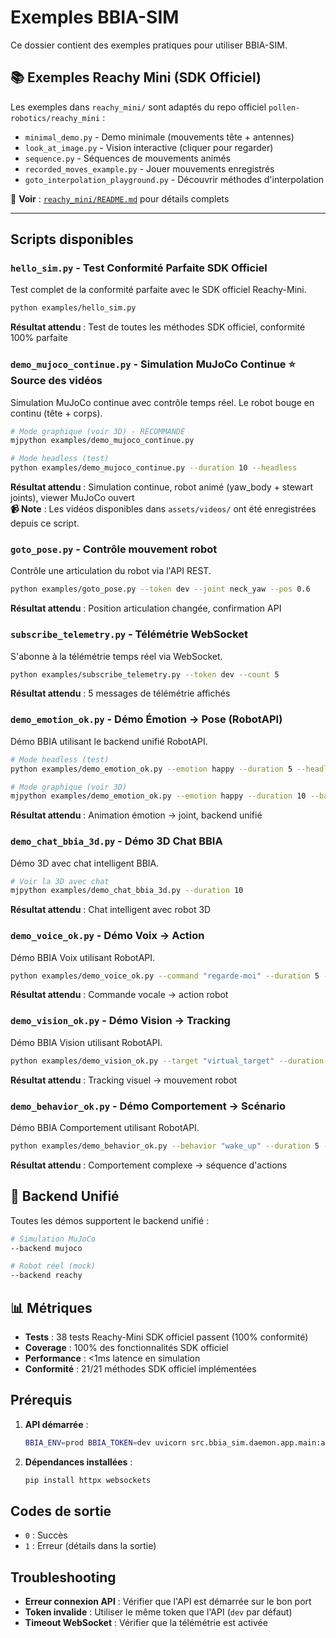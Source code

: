 # Exemples BBIA-SIM

Ce dossier contient des exemples pratiques pour utiliser BBIA-SIM.

## 📚 Exemples Reachy Mini (SDK Officiel)

Les exemples dans `reachy_mini/` sont adaptés du repo officiel `pollen-robotics/reachy_mini` :
- `minimal_demo.py` - Demo minimale (mouvements tête + antennes)
- `look_at_image.py` - Vision interactive (cliquer pour regarder)
- `sequence.py` - Séquences de mouvements animés
- `recorded_moves_example.py` - Jouer mouvements enregistrés
- `goto_interpolation_playground.py` - Découvrir méthodes d'interpolation

📖 **Voir** : [`reachy_mini/README.md`](reachy_mini/README.md) pour détails complets

---

## Scripts disponibles

### `hello_sim.py` - Test Conformité Parfaite SDK Officiel
Test complet de la conformité parfaite avec le SDK officiel Reachy-Mini.

```bash
python examples/hello_sim.py
```

**Résultat attendu** : Test de toutes les méthodes SDK officiel, conformité 100% parfaite

### `demo_mujoco_continue.py` - Simulation MuJoCo Continue ⭐ **Source des vidéos**
Simulation MuJoCo continue avec contrôle temps réel. Le robot bouge en continu (tête + corps).

```bash
# Mode graphique (voir 3D) - RECOMMANDÉ
mjpython examples/demo_mujoco_continue.py

# Mode headless (test)
python examples/demo_mujoco_continue.py --duration 10 --headless
```

**Résultat attendu** : Simulation continue, robot animé (yaw_body + stewart joints), viewer MuJoCo ouvert  
**📹 Note** : Les vidéos disponibles dans `assets/videos/` ont été enregistrées depuis ce script.

### `goto_pose.py` - Contrôle mouvement robot
Contrôle une articulation du robot via l'API REST.

```bash
python examples/goto_pose.py --token dev --joint neck_yaw --pos 0.6
```

**Résultat attendu** : Position articulation changée, confirmation API

### `subscribe_telemetry.py` - Télémétrie WebSocket
S'abonne à la télémétrie temps réel via WebSocket.

```bash
python examples/subscribe_telemetry.py --token dev --count 5
```

**Résultat attendu** : 5 messages de télémétrie affichés

### `demo_emotion_ok.py` - Démo Émotion → Pose (RobotAPI)
Démo BBIA utilisant le backend unifié RobotAPI.

```bash
# Mode headless (test)
python examples/demo_emotion_ok.py --emotion happy --duration 5 --headless --backend mujoco

# Mode graphique (voir 3D)
mjpython examples/demo_emotion_ok.py --emotion happy --duration 10 --backend mujoco
```

**Résultat attendu** : Animation émotion → joint, backend unifié

### `demo_chat_bbia_3d.py` - Démo 3D Chat BBIA
Démo 3D avec chat intelligent BBIA.

```bash
# Voir la 3D avec chat
mjpython examples/demo_chat_bbia_3d.py --duration 10
```

**Résultat attendu** : Chat intelligent avec robot 3D

### `demo_voice_ok.py` - Démo Voix → Action
Démo BBIA Voix utilisant RobotAPI.

```bash
python examples/demo_voice_ok.py --command "regarde-moi" --duration 5 --headless --backend mujoco
```

**Résultat attendu** : Commande vocale → action robot

### `demo_vision_ok.py` - Démo Vision → Tracking
Démo BBIA Vision utilisant RobotAPI.

```bash
python examples/demo_vision_ok.py --target "virtual_target" --duration 5 --headless --backend mujoco
```

**Résultat attendu** : Tracking visuel → mouvement robot

### `demo_behavior_ok.py` - Démo Comportement → Scénario
Démo BBIA Comportement utilisant RobotAPI.

```bash
python examples/demo_behavior_ok.py --behavior "wake_up" --duration 5 --headless --backend mujoco
```

**Résultat attendu** : Comportement complexe → séquence d'actions

## 🎯 **Backend Unifié**

Toutes les démos supportent le backend unifié :

```bash
# Simulation MuJoCo
--backend mujoco

# Robot réel (mock)
--backend reachy
```

## 📊 **Métriques**

- **Tests** : 38 tests Reachy-Mini SDK officiel passent (100% conformité)
- **Coverage** : 100% des fonctionnalités SDK officiel
- **Performance** : <1ms latence en simulation
- **Conformité** : 21/21 méthodes SDK officiel implémentées

## Prérequis

1. **API démarrée** :
   ```bash
   BBIA_ENV=prod BBIA_TOKEN=dev uvicorn src.bbia_sim.daemon.app.main:app --port 8000
   ```

2. **Dépendances installées** :
   ```bash
   pip install httpx websockets
   ```

## Codes de sortie

- `0` : Succès
- `1` : Erreur (détails dans la sortie)

## Troubleshooting

- **Erreur connexion API** : Vérifier que l'API est démarrée sur le bon port
- **Token invalide** : Utiliser le même token que l'API (`dev` par défaut)
- **Timeout WebSocket** : Vérifier que la télémétrie est activée
